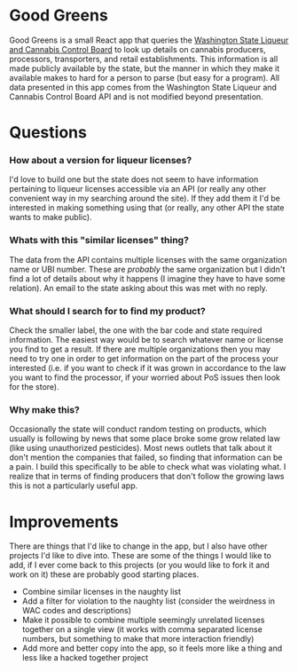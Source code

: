 # Good Greens

Good Greens is a small React app that queries the [Washington State Liqueur and Cannabis Control Board](https://data.lcb.wa.gov/) to look up details on cannabis producers, processors, transporters, and retail establishments. This information is all made publicly available by the state, but the manner in which they make it available makes to hard for a person to parse (but easy for a program). All data presented in this app comes from the Washington State Liqueur and Cannabis Control Board API and is not modified beyond presentation. 

# Questions

### How about a version for liqueur licenses?
I'd love to build one but the state does not seem to have information pertaining to liqueur licenses accessible via an API (or really any other convenient way in my searching around the site). If they add them it I'd be interested in making something using that (or really, any other API the state wants to make public).

### Whats with this "similar licenses" thing?
The data from the API contains multiple licenses with the same organization name or UBI number. These are _probably_ the same organization but I didn't find a lot of details about why it happens (I imagine they have to have some relation). An email to the state asking about this was met with no reply.

### What should I search for to find my product?
Check the smaller label, the one with the bar code and state required information. The easiest way would be to search whatever name or license you find to get a result. If there are multiple organizations then you may need to try one in order to get information on the part of the process your interested (i.e. if you want to check if it was grown in accordance to the law you want to find the processor, if your worried about PoS issues then look for the store).

### Why make this?
Occasionally the state will conduct random testing on products, which usually is following by news that some place broke some grow related law (like using unauthorized pesticides). Most news outlets that talk about it don't mention the companies that failed, so finding that information can be a pain. I build this specifically to be able to check what was violating what. I realize that in terms of finding producers that don't follow the growing laws this is not a particularly useful app.

# Improvements
There are things that I'd like to change in the app, but I also have other projects I'd like to dive into. These are some of the things I would like to add, if I ever come back to this projects (or you would like to fork it and work on it) these are probably good starting places.
- Combine similar licenses in the naughty list
- Add a filter for violation to the naughty list (consider the weirdness in WAC codes and descriptions)
- Make it possible to combine multiple seemingly unrelated licenses together on a single view (it works with comma separated license numbers, but something to make that more interaction friendly)
- Add more and better copy into the app, so it feels more like a thing and less like a hacked together project